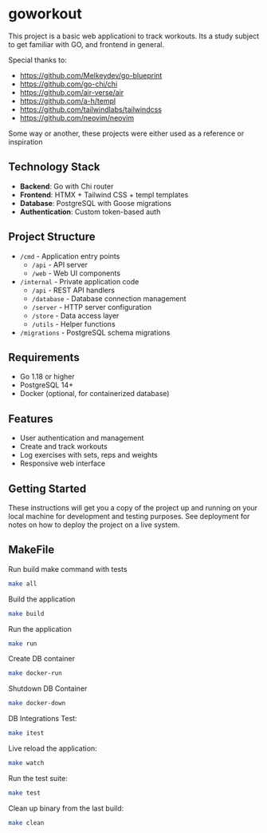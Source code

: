 # goworkout

This project is a basic web applicationi to track workouts.
Its a study subject to get familiar with GO, and frontend in general.

Special thanks to:

- https://github.com/Melkeydev/go-blueprint
- https://github.com/go-chi/chi
- https://github.com/air-verse/air
- https://github.com/a-h/templ
- https://github.com/tailwindlabs/tailwindcss
- https://github.com/neovim/neovim

Some way or another, these projects were either used as a reference or inspiration

## Technology Stack

- **Backend**: Go with Chi router
- **Frontend**: HTMX + Tailwind CSS + templ templates
- **Database**: PostgreSQL with Goose migrations
- **Authentication**: Custom token-based auth

## Project Structure

- `/cmd` - Application entry points
  - `/api` - API server
  - `/web` - Web UI components
- `/internal` - Private application code
  - `/api` - REST API handlers
  - `/database` - Database connection management
  - `/server` - HTTP server configuration
  - `/store` - Data access layer
  - `/utils` - Helper functions
- `/migrations` - PostgreSQL schema migrations

## Requirements

- Go 1.18 or higher
- PostgreSQL 14+
- Docker (optional, for containerized database)

## Features

- User authentication and management
- Create and track workouts
- Log exercises with sets, reps and weights
- Responsive web interface

## Getting Started

These instructions will get you a copy of the project up and running on your local machine for development and testing purposes.
See deployment for notes on how to deploy the project on a live system.

## MakeFile

Run build make command with tests
```bash
make all
```

Build the application
```bash
make build
```

Run the application
```bash
make run
```
Create DB container
```bash
make docker-run
```

Shutdown DB Container
```bash
make docker-down
```

DB Integrations Test:
```bash
make itest
```

Live reload the application:
```bash
make watch
```

Run the test suite:
```bash
make test
```

Clean up binary from the last build:
```bash
make clean
```
